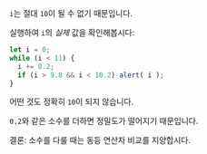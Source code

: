 `i`는 절대 `10`이 될 수 없기 때문입니다.

실행하여 `i`의 *실제* 값을 확인해봅시다:

```js run
let i = 0;
while (i < 11) {
  i += 0.2;
  if (i > 9.8 && i < 10.2) alert( i );
}
```

어떤 것도 정확히 `10`이 되지 않습니다.

`0.2`와 같은 소수를 더하면 정밀도가 떨어지기 때문입니다.

결론: 소수를 다룰 때는 동등 연산자 비교를 지양합시다.
